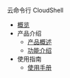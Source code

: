 <div class="sidebar_title icon__cloudshell"> 云命令行 CloudShell</div>   

<!-- 本行用于添加产品icon、中文名称、英文名称 -->

* [概览](cloudshell/README.md)
* 产品介绍   <!-- 以下是参考的目录模版，旨在建议产品文档应该包含的内容模块。实际章节划分可根据实际内容进行调整 -->
   * [产品概述](cloudshell/overview.md)
   * [功能介绍](cloudshell/functions.md)
* 使用指南
   * [使用手册](cloudshell/manual.md)

